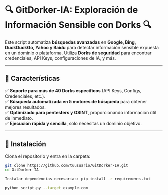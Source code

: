 # 🔍 GitDorker-IA: Exploración de Información Sensible con Dorks 🔍

Este script automatiza **búsquedas avanzadas** en **Google, Bing, DuckDuckGo, Yahoo y Baidu** para detectar información sensible expuesta en un dominio o plataforma. Utiliza **Dorks de seguridad** para encontrar credenciales, API Keys, configuraciones de IA, y más.

---

## 🚀 Características

✅ **Soporte para más de 40 Dorks específicos** (API Keys, Configs, Credenciales, etc.).  
✅ **Búsqueda automatizada en 5 motores de búsqueda** para obtener mejores resultados.  
✅ **Optimizado para pentesters y OSINT**, proporcionando información útil de inmediato.  
✅ **Ejecución rápida y sencilla**, solo necesitas un dominio objetivo.  

---

## 📌 Instalación

Clona el repositorio y entra en la carpeta:

```bash
git clone https://github.com/tuusuario/GitDorker-IA.git
cd GitDorker-IA

Instalar dependencias necesarias: pip install -r requirements.txt

python script.py --target example.com
